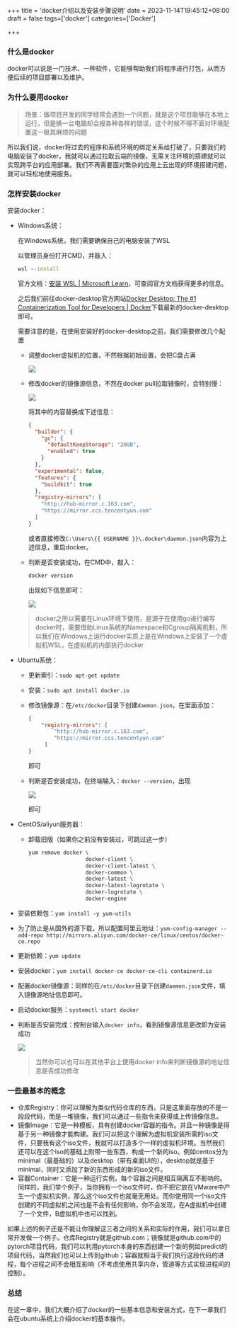 +++
title = 'docker介绍以及安装步骤说明'
date = 2023-11-14T19:45:12+08:00
draft = false
tags=['docker']
categories=['Docker']

+++

### 什么是docker

docker可以说是一门技术、一种软件，它能够帮助我们将程序进行打包，从而方便后续的项目部署以及维护。

### 为什么要用docker

> 场景：做项目开发的同学经常会遇到一个问题，就是这个项目能够在本地上运行，但是换一台电脑却会报各种各样的错误，这个时候不得不面对环境配置这一极其麻烦的问题

所以我们说，docker将过去的程序和系统环境的绑定关系给打破了，只要我们的电脑安装了docker，我就可以通过拉取云端的镜像，无需关注环境的搭建就可以实现跨平台的应用部署。我们不再需要面对繁杂的应用上云出现的环境搭建问题，就可以轻松地使用服务。

### 怎样安装docker

安装docker：

- Windows系统：
  
  在Windows系统，我们需要确保自己的电脑安装了WSL
  
  以管理员身份打开CMD，并敲入：
  
  ```cmd
  wsl --install
  ```
  
  官方文档：[安装 WSL | Microsoft Learn](https://learn.microsoft.com/zh-cn/windows/wsl/install)，可查阅官方文档获得更多的信息。
  
  之后我们前往docker-desktop官方网站[Docker Desktop: The #1 Containerization Tool for Developers | Docker](https://www.docker.com/products/docker-desktop/)下载最新的docker-desktop即可。
  
  需要注意的是，在使用安装好的docker-desktop之前，我们需要修改几个配置
  
  - 调整docker虚拟机的位置，不然根据初始设置，会把C盘占满
    
    ![](./config1.png)
  
  - 修改docker的镜像源信息，不然在docker pull拉取镜像时，会特别慢：
    
    ![](./config2.png)
    
    将其中的内容替换成下述信息：
    
    ```json
    {
      "builder": {
        "gc": {
          "defaultKeepStorage": "20GB",
          "enabled": true
        }
      },
      "experimental": false,
      "features": {
        "buildkit": true
      },
      "registry-mirrors": [
        "http://hub-mirror.c.163.com",
        "https://mirror.ccs.tencentyun.com"
      ]
    }
    ```
    
    或者直接修改`C:\Users\{{ USERNAME }}\.docker\daemon.json`内容为上述信息，重启docker。
  
  - 判断是否安装成功，在CMD中，敲入：
    
    ```cmd
    docker version
    ```
    
    出现如下信息即可：
    
    ![](./info_win.png)
  
  > docker之所以需要在Linux环境下使用，是源于在使用go进行编写docker时，需要借助Linux系统的Namespace和Cgroup隔离机制，所以我们在Windows上运行docker实质上是在Windows上安装了一个虚拟机WSL，在虚拟机的内部执行docker

- Ubuntu系统：
  
  - 更新索引：`sudo apt-get update`
  
  - 安装：`sudo apt install docker.io`
  
  - 修改镜像源：在`/etc/docker`目录下创建`daemon.json`，在里面添加：
    
    ```json
    {
        "registry-mirrors": [
            "http://hub-mirror.c.163.com",
            "https://mirror.ccs.tencentyun.com"
         ]
    }
    ```
    
    即可
  
  - 判断是否安装成功，在终端输入：`docker --version`，出现
    
    ![](./info_ubuntu.png)
    
    即可

- CentOS/aliyun服务器：
  
  - 卸载旧版（如果你之前没有安装过，可跳过这一步）
    
    ```sh
    yum remove docker \
                      docker-client \
                      docker-client-latest \
                      docker-common \
                      docker-latest \
                      docker-latest-logrotate \
                      docker-logrotate \
                      docker-engine
    ```

- 安装依赖包：`yum install -y yum-utils`

- 为了防止是从国外的源下载，所以配置阿里云地址：`yum-config-manager --add-repo http://mirrors.aliyun.com/docker-ce/linux/centos/docker-ce.repo`

- 更新依赖：`yum update`

- 安装docker：`yum install docker-ce docker-ce-cli containerd.io`

- 配置docker镜像源：同样的在`/etc/docker`目录下创建`daemon.json`文件，填入镜像源地址信息即可。

- 启动docker服务：`systemctl start docker`

- 判断是否安装完成：控制台输入`docker info`，看到镜像源信息更改即为安装成功
  
  ![](./info_centos.png)
  
  > 当然你可以也可以在其他平台上使用docker info来判断镜像源的地址信息是否成功修改

### 一些最基本的概念

- 仓库Registry：你可以理解为类似代码仓库的东西，只是这里面存放的不是一段段代码，而是一堆镜像，我们可以通过一些指令来获得或上传镜像信息。
- 镜像Image：它是一种模板，具有创建docker容器的指令。并且一种镜像是得基于另一种镜像才能构建。我们可以把这个理解为虚拟机安装所需的iso文件，只要我有这个iso文件，我就可以打造多个一样的虚拟机环境。当然我们还可以在这个iso的基础上附带一些东西，构成一个新的iso。例如centos分为minimal（最基础的）以及desktop（带有桌面UI的），desktop就是基于minimal，同时又添加了新的东西形成的新的iso文件。
- 容器Container：它是一种运行实例，每个容器之间是相互隔离互不影响的。同样的，我们举个例子，当你拥有一个iso文件时，你不把它放在VMware中产生一个虚拟机实例，那么这个iso文件也就毫无用处。而你使用同一个iso文件创建的不同虚拟机之间也是不会有任何影响，你不会发现，在A虚拟机中创建了一个文件，B虚拟机中也可以找到。

如果上述的例子还是不能让你理解这三者之间的关系和实际的作用，我们可以拿日常开发做一个例子。仓库Registry就是github.com；镜像就是github.com中的pytorch项目代码，我们可以利用pytorch本身的东西创建一个新的例如predict的项目代码，当然我们也可以上传到github；容器就相当于我们执行这段代码的进程，每个进程之间不会相互影响（不考虑使用共享内存，管道等方式实现进程间的控制）。

### 总结

在这一章中，我们大概介绍了docker的一些基本信息和安装方式，在下一章我们会在ubuntu系统上介绍docker的基本操作。



